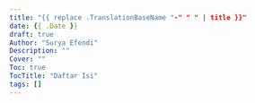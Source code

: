 ```yaml
---
title: "{{ replace .TranslationBaseName "-" " " | title }}"
date: {{ .Date }}
draft: true
Author: "Surya Efendi"
Description: ""
Cover: ""
Toc: true
TocTitle: "Daftar Isi"
tags: []
---
```


